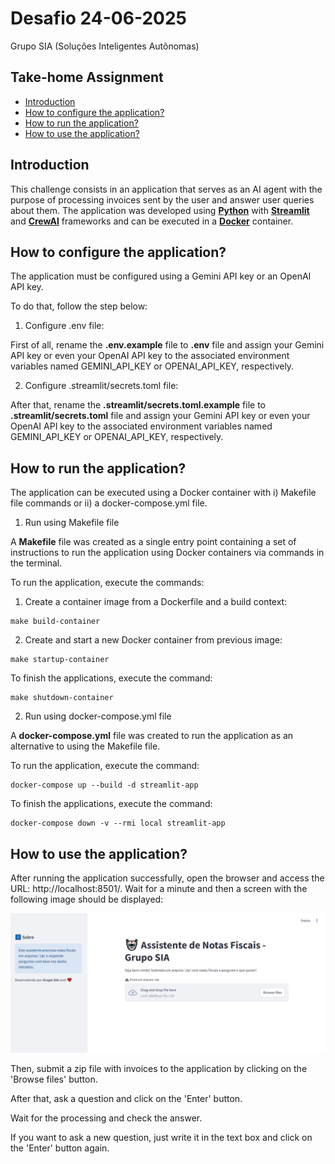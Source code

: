 # Desafio 24-06-2025

Grupo SIA (Soluções Inteligentes Autônomas)

## Take-home Assignment

- [Introduction](#introduction)
- [How to configure the application?](#how-to-configure-the-application)
- [How to run the application?](#how-to-run-the-application)
- [How to use the application?](#how-to-use-the-application)

## Introduction

This challenge consists in an application that serves as an AI agent with the purpose of processing invoices sent by the user and answer user queries about them. The application was developed using [**Python**](https://www.python.org/) with [**Streamlit**](https://github.com/streamlit/streamlit) and [**CrewAI**](https://github.com/crewAIInc/crewAI) frameworks and can be executed in a [**Docker**](https://www.docker.com/) container.

## How to configure the application?

The application must be configured using a Gemini API key or an OpenAI API key.

To do that, follow the step below:

1. Configure .env file:

First of all, rename the **.env.example** file to **.env** file and assign your Gemini API key or even your OpenAI API key to the associated environment variables named GEMINI_API_KEY or OPENAI_API_KEY, respectively.

2. Configure .streamlit/secrets.toml file:

After that, rename the **.streamlit/secrets.toml.example** file to **.streamlit/secrets.toml** file and assign your Gemini API key or even your OpenAI API key to the associated environment variables named GEMINI_API_KEY or OPENAI_API_KEY, respectively.

## How to run the application?

The application can be executed using a Docker container with i) Makefile file commands or ii) a docker-compose.yml file.

1. Run using Makefile file

A **Makefile** file was created as a single entry point containing a set of instructions to run the application using Docker containers via commands in the terminal.

To run the application, execute the commands:

1. Create a container image from a Dockerfile and a build context:

```
make build-container
```

2.  Create and start a new Docker container from previous image:

```
make startup-container
```

To finish the applications, execute the command:

```
make shutdown-container
```

2.  Run using docker-compose.yml file

A **docker-compose.yml** file was created to run the application as an alternative to using the Makefile file.

To run the application, execute the command:

```
docker-compose up --build -d streamlit-app
```

To finish the applications, execute the command:

```
docker-compose down -v --rmi local streamlit-app
```

## How to use the application?

After running the application successfully, open the browser and access the URL: http://localhost:8501/. Wait for a minute and then a screen with the following image should be displayed:

![alt text](assets/images/Home.png)

Then, submit a zip file with invoices to the application by clicking on the 'Browse files' button.

After that, ask a question and click on the 'Enter' button.

Wait for the processing and check the answer.

If you want to ask a new question, just write it in the text box and click on the 'Enter' button again.
